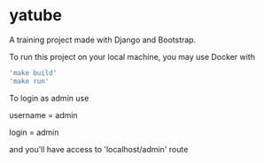 # yatube
A training project made with Django and Bootstrap.  

To run this project on your local machine, you may use Docker with 
```bash
'make build'  
'make run'  
```

To login as admin use

username = admin

login = admin

and you'll have access to 'localhost/admin' route
